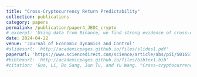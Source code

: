 ```yaml
---
title: "Cross-Cryptocurrency Return Predictability"
collection: publications
category: papers
permalink: /publication/paper4_JEDC_crypto
# excerpt: 'Using data from Binance, we find strong evidence of cross-cryptocurrency return predictability. The lagged returns of other cryptocurrencies serve as significant predictors of focal cryptocurrencies. The results are robust across various methods, including the adaptive LASSO and principal component analysis. Furthermore, a long-short portfolio formed on the past returns of cryptocurrencies can generate a sizable return out-of-sample after accounting for transaction costs. Overall, our findings corroborate cross-cryptocurrency return predictability and are consistent with the spillover effect mechanism, where common shocks among cryptocurrencies coupled with the limited attention of investors lead to slow information diffusion across coins.'
date: 2024-04-22
venue: 'Journal of Economic Dynamics and Control'
#slidesurl: 'http://academicpages.github.io/files/slides1.pdf'
paperurl: 'https://www.sciencedirect.com/science/article/abs/pii/S0165188924000551'
#bibtexurl: 'http://academicpages.github.io/files/bibtex1.bib'
#citation: 'Guo, Li, Bo Sang, Jun Tu, and Yu Wang. "Cross-cryptocurrency return predictability." Journal of Economic Dynamics and Control 163 (2024): 104863.'
---
```


